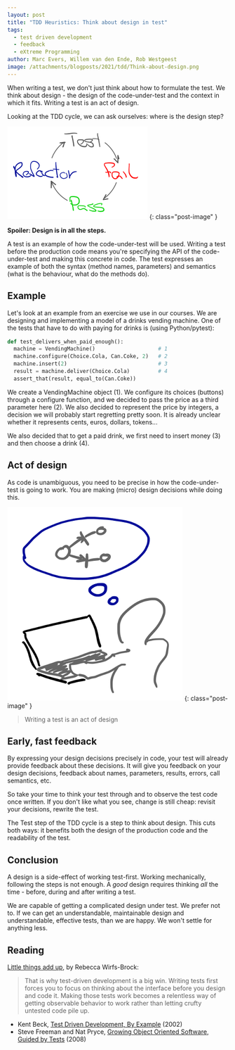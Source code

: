```yaml
---
layout: post
title: "TDD Heuristics: Think about design in test"
tags:
  - test driven development
  - feedback
  - eXtreme Programming
author: Marc Evers, Willem van den Ende, Rob Westgeest
image: /attachments/blogposts/2021/tdd/Think-about-design.png
---
```


When writing a test, we don't just think about how to formulate the test. We think about design - the design of the code-under-test and the context in which it fits. Writing a test is an act of design. 

Looking at the TDD cycle, we can ask ourselves: where is the design step?

![tdd cycle: test - fail - pass - refactor](/attachments/blogposts/2021/tdd/tdd-cycle-small.png)
{: class="post-image" }

**Spoiler: Design is in all the steps.**

A test is an example of how the code-under-test will be used. Writing a test
before the production code means you're specifying the API of the
code-under-test and making this concrete in code. The test expresses an example
of both the syntax (method names, parameters) and semantics (what is the
behaviour, what do the methods do).

## Example 

Let's look at an example from an exercise we use in our courses. We are
designing and implementing a model of a drinks vending machine. One of the tests
that have to do with paying for drinks is (using Python/pytest):

```python
def test_delivers_when_paid_enough():
  machine = VendingMachine()                    # 1
  machine.configure(Choice.Cola, Can.Coke, 2)   # 2
  machine.insert(2)                             # 3
  result = machine.deliver(Choice.Cola)         # 4
  assert_that(result, equal_to(Can.Coke))
```

We create a VendingMachine object (1). We configure its choices (buttons)
through a configure function, and we decided to pass the price as a third
parameter here (2). We also decided to represent the price by integers, a
decision we will probably start regretting pretty soon. It is already unclear
whether it represents cents, euros, dollars, tokens...

We also decided that to get a paid drink, we first need to insert money (3) and then choose a drink (4).

## Act of design

As code is unambiguous, you need to be precise in how the code-under-test is going to work. You are making (micro) design decisions while doing this.

![Think about design in test](/attachments/blogposts/2021/tdd/Think-about-design.png)
{: class="post-image" }

> Writing a test is an act of design

## Early, fast feedback

By expressing your design decisions precisely in code, your test will already
provide feedback about these decisions. It will give you feedback on your design
decisions, feedback about names, parameters, results, errors, call semantics,
etc. 

So take your time to think your test through and to observe the test code once
written. If you don't like what you see, change is still cheap: revisit your
decisions, rewrite the test.

The Test step of the TDD cycle is a step to think about design. This cuts both
ways: it benefits both the design of the production code and the readability of
the test.

## Conclusion

A design is a side-effect of working test-first. Working mechanically, following the steps is not enough. A _good_ design requires thinking _all_ the time - before, during and after writing a test. 

We are capable of getting a complicated design under test. We prefer not to. If we can get an understandable, maintainable design and understandable, effective tests, than we are happy. We won't settle for anything less.

## Reading

[Little things add up](http://wirfs-brock.com/blog/2005/09/05/little-things-add-up/), by Rebecca Wirfs-Brock:

> That is why test-driven development is a big win. Writing tests first forces you to focus on thinking about the interface before you design and code it. Making those tests work becomes a relentless way of getting observable behavior to work rather than letting crufty untested code pile up.

- Kent Beck, [Test Driven Development, By
  Example](https://www.oreilly.com/library/view/test-driven-development/0321146530/) (2002)
- Steve Freeman and Nat Pryce, [Growing Object Oriented Software, Guided
  by Tests](http://www.growing-object-oriented-software.com/) (2008)
